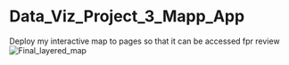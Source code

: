 # Data_Viz_Project_3_Mapp_App

Deploy my interactive map to pages so that it can be accessed fpr review
![Final_layered_map](https://github.com/RaghenM/Data_Viz_Project_3_Mapp_App/assets/91345190/c3d6fe5b-e125-4663-85e2-6c9e4553d2b5)
